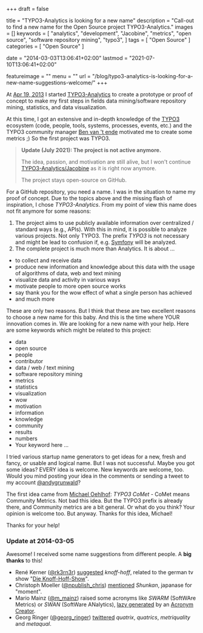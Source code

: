 +++
draft = false

title = "TYPO3-Analytics is looking for a new name"
description = "Call-out to find a new name for the Open Source project TYPO3-Analytics."
images = []
keywords = [
    "analytics",
    "development",
    "Jacobine",
    "metrics",
    "open source",
    "software repository mining",
    "typo3",
]
tags = [
    "Open Source"
]
categories = [
    "Open Source"
]

date = "2014-03-03T13:06:41+02:00"
lastmod = "2021-07-10T13:06:41+02:00"

featureimage = ""
menu = ""
url = "/blog/typo3-analytics-is-looking-for-a-new-name-suggestions-welcome/"
+++

At [Apr 19, 2013](https://github.com/andygrunwald/Jacobine/commit/b44dd91e359ad55478919cc94278d26fffbdde03 "Initial commit of the Jacobine project at GitHub") I started [TYPO3-Analytics](https://github.com/andygrunwald/Jacobine "Jacobine at GitHub") to create a prototype or proof of concept to make my first steps in fields data mining/software repository mining, statistics, and data visualization.

At this time, I got an extensive and in-depth knowledge of the [TYPO3](https://typo3.org/ "TYPO3 Content Management System") ecosystem (code, people, tools, systems, processes, events, etc.) and the TYPO3 community manager [Ben van 't ende](https://ben.vanten.de/ "Website of Ben vant Ende") motivated me to create some metrics ;)
So the first project was TYPO3.

> **Update (July 2021): The project is not active anymore.**
>
> The idea, passion, and motivation are still alive, but I won't continue [TYPO3-Analytics/Jacobine](https://github.com/andygrunwald/Jacobine/) as it is right now anymore.
>
> The project stays open-source on GitHub.

<!--more-->

For a GitHub repository, you need a name.
I was in the situation to name my proof of concept.
Due to the topics above and the missing flash of inspiration, I chose *TYPO3-Analytics*.
From my point of view this name does not fit anymore for some reasons:

1. The project aims to use publicly available information over centralized / standard ways (e.g., APIs). With this in mind, it is possible to analyze various projects. Not only TYPO3. The prefix *TYPO3* is not necessary and might be lead to confusion if, e.g. [Symfony](https://github.com/symfony/symfony "Symfony PHP Framework at GitHub") will be analyzed.
2. The complete project is much more than Analytics. It is about ...
* to collect and receive data
* produce new information and knowledge about this data with the usage of algorithms of data, web and text mining
* visualize data and activity in various ways
* motivate people to more open source works
* say thank you for the wow effect of what a single person has achieved
* and much more

These are only two reasons.
But I think that these are two excellent reasons to choose a new name for this baby.
And this is the time where YOUR innovation comes in.
We are looking for a new name with your help.
Here are some keywords which might be related to this project:

* data
* open source
* people
* contributor
* data / web / text mining
* software repository mining
* metrics
* statistics
* visualization
* wow
* motivation
* information
* knowledge
* community
* results
* numbers
* Your keyword here ...

I tried various startup name generators to get ideas for a new, fresh and fancy, or usable and logical name.
But I was not successful.
Maybe you got some ideas?
EVERY idea is welcome.
New keywords are welcome, too.
Would you mind posting your idea in the comments or sending a tweet to my account [@andygrunwald](https://twitter.com/andygrunwald "Andy Grunwald at twitter")?

The first idea came from [Michael Oehlhof](https://twitter.com/michadu_typo3 "Michael Oehlhof at twitter"): *TYPO3 CoMet* - CoMet means Community Metrics.
Not bad this idea.
But the TYPO3 prefix is already there, and Community metrics are a bit general.
Or what do you think? Your opinion is welcome too.
But anyway.
Thanks for this idea, Michael!

Thanks for your help!

### Update at 2014-03-05

Awesome! I received some name suggestions from different people.
A **big thanks** to this!

* René Kerner ([@rk3rn3r](https://twitter.com/rk3rn3r "René Kerner at twitter")) [suggested](https://twitter.com/rk3rn3r/status/440604026368180224) *knoff-hoff*, related to the german tv show "[Die Knoff-Hoff-Show](https://de.wikipedia.org/wiki/Die_Knoff-Hoff-Show)".
* Christoph Moeller ([@npublish_chris](https://twitter.com/npublish_chris "Christoph Moeller at twitter")) [mentioned](https://twitter.com/npublish_chris/status/440969565472698368) *Shunkan*, japanase for "moment".
* Mario Mainz ([@m_mainz](https://twitter.com/m_mainz "Mario Mainz at twitter")) raised some acronyms like *SWARM* (SoftWAre Metrics) or *SWAN* (SoftWare ANalytics), [lazy generated](https://twitter.com/m_mainz/status/440972275597066241) by an [Acronym Creator](http://acronymcreator.net/ace.py).
* Georg Ringer ([@georg_ringer](https://twitter.com/georg_ringer "Georg Ringer at twitter")) [twittered](https://twitter.com/georg_ringer/status/441263913896644608) *quatrix*, *quatrics*, *metriquality* and *metaqual*.